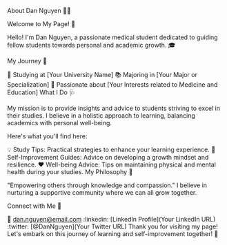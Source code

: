 About Dan Nguyen 👨‍⚕️

Welcome to My Page! 👋

Hello! I'm Dan Nguyen, a passionate medical student dedicated to guiding fellow students towards personal and academic growth. 🎓

My Journey 👣

🏥 Studying at [Your University Name]
📚 Majoring in [Your Major or Specialization]
🌱 Passionate about [Your Interests related to Medicine and Education]
What I Do 🩺

My mission is to provide insights and advice to students striving to excel in their studies. I believe in a holistic approach to learning, balancing academics with personal well-being.

Here's what you'll find here:

💡 Study Tips: Practical strategies to enhance your learning experience.
💪 Self-Improvement Guides: Advice on developing a growth mindset and resilience.
❤️ Well-being Advice: Tips on maintaining physical and mental health during your studies.
My Philosophy 🧭

"Empowering others through knowledge and compassion." I believe in nurturing a supportive community where we can all grow together.

Connect with Me 🤝

📧 dan.nguyen@email.com
:linkedin: [LinkedIn Profile](Your LinkedIn URL)
:twitter: [@DanNguyen](Your Twitter URL)
Thank you for visiting my page! Let's embark on this journey of learning and self-improvement together! 🚀
